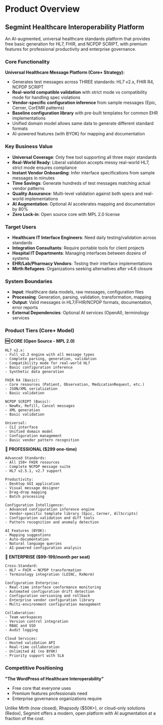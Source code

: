 # Product Overview

## Segmint Healthcare Interoperability Platform

An AI-augmented, universal healthcare standards platform that provides free basic generation for HL7, FHIR, and NCPDP SCRIPT, with premium features for professional productivity and enterprise governance.

### Core Functionality

**Universal Healthcare Message Platform (Core+ Strategy):**
- Generates test messages across THREE standards: HL7 v2.x, FHIR R4, NCPDP SCRIPT
- **Real-world compatible validation** with strict mode vs compatibility mode for handling spec violations
- **Vendor-specific configuration inference** from sample messages (Epic, Cerner, CorEMR patterns)
- **Baseline configuration library** with pre-built templates for common EHR implementations
- Unified domain model allows same data to generate different standard formats
- AI-powered features (with BYOK) for mapping and documentation

### Key Business Value

- **Universal Coverage**: Only free tool supporting all three major standards
- **Real-World Ready**: Liberal validation accepts messy real-world HL7, strict mode ensures compliance
- **Instant Vendor Onboarding**: Infer interface specifications from sample messages in minutes
- **Time Savings**: Generate hundreds of test messages matching actual vendor patterns
- **Quality Assurance**: Multi-level validation against both specs and real-world implementations
- **AI Augmentation**: Optional AI accelerates mapping and documentation by 80%
- **Zero Lock-in**: Open source core with MPL 2.0 license

### Target Users

- **Healthcare IT Interface Engineers**: Need daily testing/validation across standards
- **Integration Consultants**: Require portable tools for client projects
- **Hospital IT Departments**: Managing interfaces between dozens of systems
- **EHR/Lab/Pharmacy Vendors**: Testing their interface implementations
- **Mirth Refugees**: Organizations seeking alternatives after v4.6 closure

### System Boundaries

- **Input**: Healthcare data models, raw messages, configuration files
- **Processing**: Generation, parsing, validation, transformation, mapping
- **Output**: Valid messages in HL7/FHIR/NCPDP formats, documentation, error reports
- **External Dependencies**: Optional AI services (OpenAI), terminology services

### Product Tiers (Core+ Model)

**🆓 CORE (Open Source - MPL 2.0)**
```
HL7 v2.x:
- Full v2.3 engine with all message types
- Complete parsing, generation, validation
- Compatibility mode for real-world HL7
- Basic configuration inference
- Synthetic data generation

FHIR R4 (Basic):
- Core resources (Patient, Observation, MedicationRequest, etc.)
- JSON/XML serialization
- Basic validation

NCPDP SCRIPT (Basic):
- NewRx, Refill, Cancel messages
- XML generation
- Basic validation

Universal:
- CLI interface
- Unified domain model
- Configuration management
- Basic vendor pattern recognition
```

**💼 PROFESSIONAL ($299 one-time)**
```
Advanced Standards:
- All 150+ FHIR resources
- Complete NCPDP message suite
- HL7 v2.5.1, v2.7 support

Productivity:
- Desktop GUI application
- Visual message designer
- Drag-drop mapping
- Batch processing

Configuration Intelligence:
- Advanced configuration inference engine
- Vendor-specific template library (Epic, Cerner, AllScripts)
- Configuration validation and diff tools
- Pattern recognition and anomaly detection

AI Features (BYOK):
- Mapping suggestions
- Auto-documentation
- Natural language queries
- AI-powered configuration analysis
```

**🏢 ENTERPRISE ($99-199/month per seat)**
```
Cross-Standard:
- HL7 ↔ FHIR ↔ NCPDP transformation
- Terminology integration (LOINC, RxNorm)

Configuration Enterprise:
- Real-time interface conformance monitoring
- Automated configuration drift detection
- Configuration versioning and rollback
- Enterprise vendor configuration library
- Multi-environment configuration management

Collaboration:
- Team workspaces
- Version control integration
- RBAC and SSO
- Audit logging

Cloud Services:
- Hosted validation API
- Real-time collaboration
- Unlimited AI (no BYOK)
- Priority support with SLA
```

### Competitive Positioning

**"The WordPress of Healthcare Interoperability"**
- Free core that everyone uses
- Premium features professionals need
- Enterprise governance organizations require

Unlike Mirth (now closed), Rhapsody ($50K+), or cloud-only solutions (Redox), Segmint offers a modern, open platform with AI augmentation at a fraction of the cost.